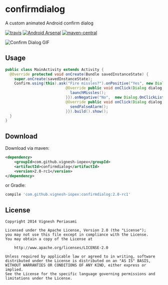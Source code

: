 confirmdialog
=============

A custom animated Android confirm dialog

[![travis][travis-image]][travis-url] [![Android Arsenal][android-arsenal-img]][android-arsenal-link] [![maven-central][release-version]][maven-url]

![Confirm Dialog GIF][demo-gif]

[travis-image]: https://img.shields.io/travis/VigneshPeriasami/confirmdialog.svg?style=flat
[travis-url]: https://travis-ci.org/VigneshPeriasami/confirmdialog
[demo-gif]: https://raw.githubusercontent.com/VigneshPeriasami/confirmdialog/master/demo.gif
[android-arsenal-img]: https://img.shields.io/badge/Android%20Arsenal-confirmdialog-brightgreen.svg?style=flat
[android-arsenal-link]: http://android-arsenal.com/details/1/1907
[release-version]: https://img.shields.io/maven-central/v/com.github.vignesh-iopex/confirmdialog.svg?style=flat
[maven-url]: http://repo1.maven.org/maven2/com/github/vignesh-iopex/confirmdialog/


Usage
-----
```java
public class MainActivity extends Activity {
  @Override protected void onCreate(Bundle savedInstanceState) {
    super.onCreate(savedInstanceState);
    Confirm.using(this).ask("Fire missles?").onPositive("Yes", new Dialog.OnClickListener() {
                           @Override public void onClick(Dialog dialog, int which) {
                             launchMissles();
                           }}).onNegative("No",  new Dialog.OnClickListener() {
                           @Override public void onClick(Dialog dialog, int which) {
                             sendFalseAlarm();
                           }}).build().show();
  }
}
```
Download
--------

Download via maven:
```xml
<dependency>
    <groupId>com.github.vignesh-iopex</groupId>
    <artifactId>confirmdialog</artifactId>
    <version>2.0-rc1</version>
</dependency>
```
or Gradle:
```groovy
compile 'com.github.vignesh-iopex:confirmdialog:2.0-rc1'
```

License
-------

    Copyright 2014 Vignesh Periasami

    Licensed under the Apache License, Version 2.0 (the "License");
    you may not use this file except in compliance with the License.
    You may obtain a copy of the License at

        http://www.apache.org/licenses/LICENSE-2.0

    Unless required by applicable law or agreed to in writing, software
    distributed under the License is distributed on an "AS IS" BASIS,
    WITHOUT WARRANTIES OR CONDITIONS OF ANY KIND, either express or implied.
    See the License for the specific language governing permissions and
    limitations under the License.
